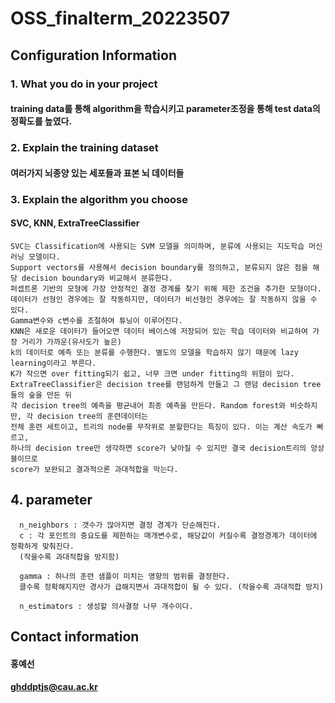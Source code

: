# OSS_finalterm_20223507

  
## Configuration Information

### 1. What you do in your project

#### training data를 통해 algorithm을 학습시키고 parameter조정을 통해 test data의 정확도를 높였다.

### 2. Explain the training dataset
#### 여러가지 뇌종양 있는 세포들과 표본 뇌 데이터들

### 3. Explain the algorithm you choose
#### SVC, KNN, ExtraTreeClassifier
  
    SVC는 Classification에 사용되는 SVM 모델을 의미하며, 분류에 사용되는 지도학습 머신러닝 모델이다.
    Support vectors를 사용해서 decision boundary를 정의하고, 분류되지 않은 점을 해당 decision boundary와 비교해서 분류한다. 
    퍼셉트론 기반의 모형에 가장 안정적인 결정 경계를 찾기 위해 제한 조건을 추가한 모형이다. 
    데이터가 선형인 경우에는 잘 작동하지만, 데이터가 비선형인 경우에는 잘 작동하지 않을 수 있다. 
    Gamma변수와 c변수를 조절하여 튜닝이 이루어진다.
    KNN은 새로운 데이터가 들어오면 데이터 베이스에 저장되어 있는 학습 데이터와 비교하여 가장 거리가 가까운(유사도가 높은)
    k의 데이터로 예측 또는 분류를 수행한다. 별도의 모델을 학습하지 않기 때문에 lazy learning이라고 부른다.
    K가 작으면 over fitting되기 쉽고, 너무 크면 under fitting의 위험이 있다.
    ExtraTreeClassifier은 decision tree를 랜덤하게 만들고 그 랜덤 decision tree들의 숲을 만든 뒤 
    각 decision tree의 예측을 평균내어 최종 예측을 만든다. Random forest와 비슷하지만, 각 decision tree의 훈련데이터는 
    전체 훈련 세트이고, 트리의 node를 무작위로 분할한다는 특징이 있다. 이는 계산 속도가 빠르고, 
    하나의 decision tree만 생각하면 score가 낮아질 수 있지만 결국 decision트리의 앙상블이므로 
    score가 보완되고 결과적으론 과대적합을 막는다.

## 4. parameter
      n_neighbors : 갯수가 많아지면 결정 경계가 단순해진다.
      c : 각 포인트의 중요도를 제한하는 매개변수로, 해당값이 커질수록 결정경계가 데이터에 정확하게 맞춰진다. 
      (작을수록 과대적합을 방지함)
      
      gamma : 하나의 훈련 샘플이 미치는 영향의 범위를 결정한다. 
      클수록 정확해지지만 경사가 급해지면서 과대적합이 될 수 있다. (작을수록 과대적합 방지)
      
      n_estimators : 생성할 의사결정 나무 개수이다.

## Contact information
#### 홍예선
#### ghddptjs@cau.ac.kr
